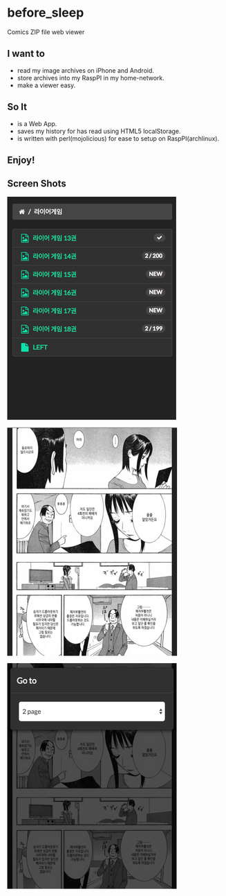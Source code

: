 # before_sleep
Comics ZIP file web viewer

## I want to
* read my image archives on iPhone and Android.
* store archives into my RaspPI in my home-network.
* make a viewer easy.

## So It
* is a Web App.
* saves my history for has read using HTML5 localStorage.
* is written with perl(mojolicious) for ease to setup on RaspPI(archlinux).

## Enjoy!

## Screen Shots

![Explorer](screenshots/ss1.png)

![Viewer](screenshots/ss2.png)

![Navigator](screenshots/ss3.png)